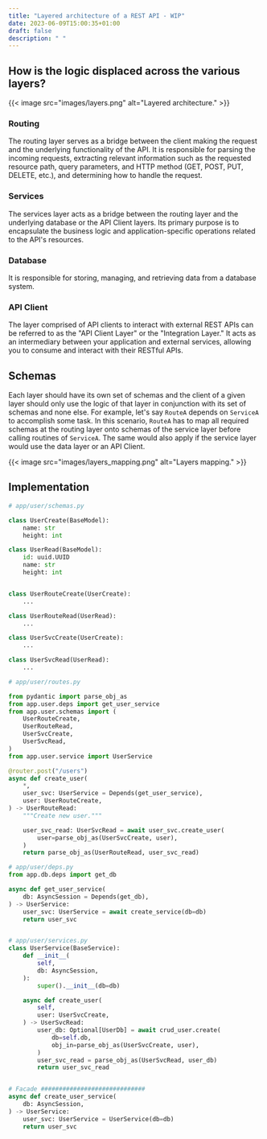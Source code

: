 ```yaml
---
title: "Layered architecture of a REST API - WIP"
date: 2023-06-09T15:00:35+01:00
draft: false
description: " "
---
```



## How is the logic displaced across the various layers?

<!-- ![layered architecture](images/layers.png) -->
{{< image
src="images/layers.png"
alt="Layered architecture." >}}

### Routing

The routing layer serves as a bridge between the client making the request and the underlying functionality of the API. It is responsible for parsing the incoming requests, extracting relevant information such as the requested resource path, query parameters, and HTTP method (GET, POST, PUT, DELETE, etc.), and determining how to handle the request.

### Services

The services layer acts as a bridge between the routing layer and the underlying database or the API Client layers. Its primary purpose is to encapsulate the business logic and application-specific operations related to the API's resources.

### Database

It is responsible for storing, managing, and retrieving data from a database system.

### API Client

The layer comprised of API clients to interact with external REST APIs can be referred to as the "API Client Layer" or the "Integration Layer." It acts as an intermediary between your application and external services, allowing you to consume and interact with their RESTful APIs.

## Schemas

Each layer should have its own set of schemas and the client of a given layer should only use the logic of that layer in conjunction with its set of schemas and none else. For example, let's say `RouteA` depends on `ServiceA` to accomplish some task. In this scenario, `RouteA` has to map all required schemas at the routing layer onto schemas of the service layer before calling routines of `ServiceA`. The same would also apply if the service layer would use the data layer or an API Client.

<!-- ![Layers mapping](images/layers_mapping.png) -->
{{< image
src="images/layers_mapping.png"
alt="Layers mapping." >}}

## Implementation

``` python
# app/user/schemas.py

class UserCreate(BaseModel):
    name: str
    height: int

class UserRead(BaseModel):
    id: uuid.UUID
    name: str
    height: int


class UserRouteCreate(UserCreate):
    ...

class UserRouteRead(UserRead):
    ...

class UserSvcCreate(UserCreate):
    ...

class UserSvcRead(UserRead):
    ...

```


``` python
# app/user/routes.py

from pydantic import parse_obj_as
from app.user.deps import get_user_service
from app.user.schemas import (
    UserRouteCreate,
    UserRouteRead,
    UserSvcCreate,
    UserSvcRead,
)
from app.user.service import UserService

@router.post("/users")
async def create_user(
    *,
    user_svc: UserService = Depends(get_user_service),
    user: UserRouteCreate,
) -> UserRouteRead:
    """Create new user."""

    user_svc_read: UserSvcRead = await user_svc.create_user(
        user=parse_obj_as(UserSvcCreate, user),
    )
    return parse_obj_as(UserRouteRead, user_svc_read)

```

``` python
# app/user/deps.py
from app.db.deps import get_db

async def get_user_service(
    db: AsyncSession = Depends(get_db),
) -> UserService:
    user_svc: UserService = await create_service(db=db)
    return user_svc


# app/user/services.py
class UserService(BaseService):
    def __init__(
        self,
        db: AsyncSession,
    ):
        super().__init__(db=db)

    async def create_user(
        self,
        user: UserSvcCreate,
    ) -> UserSvcRead:
        user_db: Optional[UserDb] = await crud_user.create(
            db=self.db,
            obj_in=parse_obj_as(UserSvcCreate, user),
        )
        user_svc_read = parse_obj_as(UserSvcRead, user_db)
        return user_svc_read


# Facade #############################
async def create_user_service(
    db: AsyncSession,
) -> UserService:
    user_svc: UserService = UserService(db=db)
    return user_svc
```

